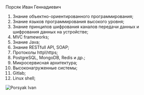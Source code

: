 Порсяк Иван Геннадиевич

1. Знание объектно-ориентированного программирования;
2. Знание языков программирования высокого уровня;
3. Знание принципов шифрования каналов передачи данных и шифрования данных на устройстве;
4. MVC frameworks;
5. Знание Java;
6. Знание RESTfull API, SOAP;
7. Протоколы http\https;
8. PostgreSQL, MongoDB, Redis и др.;
9. Микросервисная архитектура;
10. Высоконагруженные системы;
11. Gitlab;
12. Linux shell;

![Porsyak Ivan](img/IMG_5491.jpg)
 